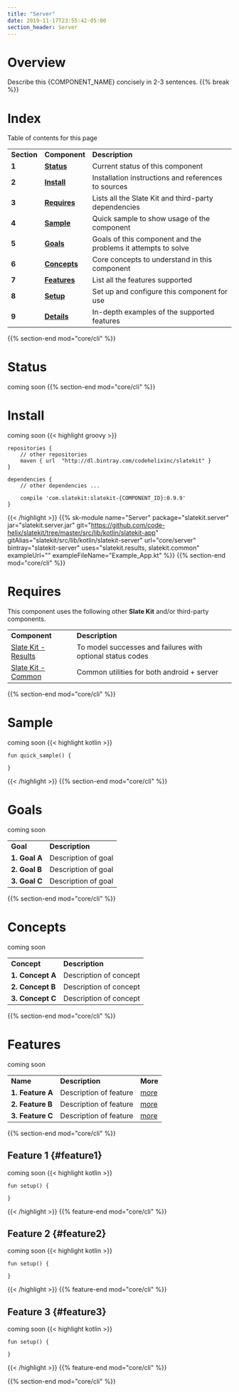 ```yaml
---
title: "Server"
date: 2019-11-17T23:55:42-05:00
section_header: Server
---
```


# Overview
Describe this {COMPONENT_NAME} concisely in 2-3 sentences.
{{% break %}}

# Index
Table of contents for this page
<table class="table table-bordered table-striped">
    <tr>
        <td><strong>Section</strong></td>
        <td><strong>Component</strong></td>
        <td><strong>Description</strong></td>
    </tr>
    <tr>
        <td><strong>1</strong></td>
        <td><strong><a class="url-ch" href="core/cli#status">Status</a></strong></td>
        <td>Current status of this component</td>
    </tr>
    <tr>
        <td><strong>2</strong></td>
        <td><strong><a class="url-ch" href="core/cli#install">Install</a></strong></td>
        <td>Installation instructions and references to sources</td>
    </tr>
    <tr>
        <td><strong>3</strong></td>
        <td><strong><a class="url-ch" href="core/cli#requires">Requires</a></strong></td>
        <td>Lists all the Slate Kit and third-party dependencies</td>
    </tr>
    <tr>
        <td><strong>4</strong></td>
        <td><strong><a class="url-ch" href="core/cli#sample">Sample</a></strong></td>
        <td>Quick sample to show usage of the component</td>
    </tr>
    <tr>
        <td><strong>5</strong></td>
        <td><strong><a class="url-ch" href="core/cli#goals">Goals</a></strong></td>
        <td>Goals of this component and the problems it attempts to solve</td>
    </tr>
    <tr>
        <td><strong>6</strong></td>
        <td><strong><a class="url-ch" href="core/cli#concepts">Concepts</a></strong></td>
        <td>Core concepts to understand in this component</td>
    </tr>
    <tr>
        <td><strong>7</strong></td>
        <td><strong><a class="url-ch" href="core/cli#features">Features</a></strong></td>
        <td>List all the features supported</td>
    </tr>
    <tr>
        <td><strong>8</strong></td>
        <td><strong><a class="url-ch" href="core/cli#setup">Setup</a></strong></td>
        <td>Set up and configure this component for use</td>
    </tr>
    <tr>
        <td><strong>9</strong></td>
        <td><strong><a class="url-ch" href="core/cli#details">Details</a></strong></td>
        <td>In-depth examples of the supported features</td>
    </tr>
</table>
{{% section-end mod="core/cli" %}}

# Status
coming soon
{{% section-end mod="core/cli" %}}

# Install
coming soon
{{< highlight groovy >}}

    repositories {
        // other repositories
        maven { url  "http://dl.bintray.com/codehelixinc/slatekit" }
    }

    dependencies {
        // other dependencies ...

        compile 'com.slatekit:slatekit-{COMPONENT_ID}:0.9.9'
    }

{{< /highlight >}}
{{% sk-module 
    name="Server"
    package="slatekit.server"
    jar="slatekit.server.jar"
    git="https://github.com/code-helix/slatekit/tree/master/src/lib/kotlin/slatekit-app"
    gitAlias="slatekit/src/lib/kotlin/slatekit-server"
    url="core/server"
    bintray="slatekit-server"
    uses="slatekit.results, slatekit.common"
    exampleUrl=""
    exampleFileName="Example_App.kt"
%}}
{{% section-end mod="core/cli" %}}

# Requires
This component uses the following other <strong>Slate Kit</strong> and/or third-party components.
<table class="table table-bordered table-striped">
    <tr>
        <td><strong>Component</strong></td>
        <td><strong>Description</strong></td>
    </tr>
    <tr>
        <td><a class="url-ch" href="core/results">Slate Kit - Results</a></td>
        <td>To model successes and failures with optional status codes</td>
    </tr>
    <tr>
        <td><a class="url-ch" href="utils/utils.html">Slate Kit - Common</a></td>
        <td>Common utilities for both android + server</td>
    </tr>
</table>
{{% section-end mod="core/cli" %}}

# Sample
coming soon
{{< highlight kotlin >}}

    fun quick_sample() {
        
    }

{{< /highlight >}}
{{% section-end mod="core/cli" %}}

# Goals
coming soon
<table class="table table-bordered table-striped">
    <tr>
        <td><strong>Goal</strong></td>
        <td><strong>Description</strong></td>
    </tr>
    <tr>
        <td><strong>1. Goal A</strong></td>
        <td>Description of goal</td>
    </tr>
    <tr>
        <td><strong>2. Goal B</strong> </td>
        <td>Description of goal</td>                     
    </tr>
    <tr>
        <td><strong>3. Goal C</strong></td>
        <td>Description of goal</td>
    </tr>
</table>
{{% section-end mod="core/cli" %}}

# Concepts
coming soon
<table class="table table-bordered table-striped">
    <tr>
        <td><strong>Concept</strong></td>
        <td><strong>Description</strong></td>
    </tr>
    <tr>
        <td><strong>1. Concept A</strong></td>
        <td>Description of concept</td>
    </tr>
    <tr>
        <td><strong>2. Concept B</strong> </td>
        <td>Description of concept</td>                     
    </tr>
    <tr>
        <td><strong>3. Concept C</strong></td>
        <td>Description of concept</td>
    </tr>
</table>
{{% section-end mod="core/cli" %}}

# Features
coming soon
<table class="table table-bordered table-striped">
    <tr>
        <td><strong>Name</strong></td>
        <td><strong>Description</strong></td>
        <td><strong>More</strong></td>
    </tr>
    <tr>
        <td><strong>1. Feature A</strong></td>
        <td>Description of feature</td>
        <td><a href="arch/app/#feature1" class="more"><span class="btn btn-primary">more</span></a></td>
    </tr>
    <tr>
        <td><strong>2. Feature B</strong> </td>
        <td>Description of feature</td> 
        <td><a href="arch/app/#feature2" class="more"><span class="btn btn-primary">more</span></a></td>                    
    </tr>
    <tr>
        <td><strong>3. Feature C</strong></td>
        <td>Description of feature</td>
        <td><a href="arch/app/#feature3" class="more"><span class="btn btn-primary">more</span></a></td>
    </tr>
</table>
{{% section-end mod="core/cli" %}}


## Feature 1 {#feature1}
coming soon
{{< highlight kotlin >}}

    fun setup() {
        
    }

{{< /highlight >}}
{{% feature-end mod="core/cli" %}}

## Feature 2 {#feature2}
coming soon
{{< highlight kotlin >}}

    fun setup() {
        
    }

{{< /highlight >}}
{{% feature-end mod="core/cli" %}}

## Feature 3 {#feature3}
coming soon
{{< highlight kotlin >}}

    fun setup() {
        
    }

{{< /highlight >}}
{{% feature-end mod="core/cli" %}}

{{% section-end mod="core/cli" %}}

